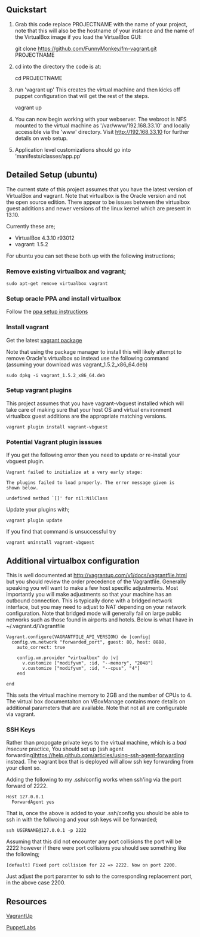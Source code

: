 ## Quickstart

1. Grab this code replace PROJECTNAME with the name of your project, note that this will also be the hostname of your instance and the name of the VirtualBox image if you load the VirtualBox GUI:

    git clone https://github.com/FunnyMonkey/fm-vagrant.git PROJECTNAME
2. cd into the directory the code is at:

    cd PROJECTNAME
3. run 'vagrant up' This creates the virtual machine and then kicks off puppet
configuration that will get the rest of the steps.

    vagrant up
4. You can now begin working with your webserver. The webroot is NFS mounted to the virtual machine as '/var/www/192.168.33.10' and locally accessible via the 'www' directory. Visit http://192.168.33.10 for further details on web setup.

5. Application level customizations should go into 'manifests/classes/app.pp'

## Detailed Setup (ubuntu)

The current state of this project assumes that you have the latest version of VirtualBox and vagrant. Note that virtualbox is the Oracle version and not the open source edition. There appear to be issues between the virtualbox guest additions and newer versions of the linux kernel which are present in 13.10.

Currently these are;

  * VirtualBox 4.3.10 r93012
  * vagrant: 1.5.2

For ubuntu you can set these both up with the following instructions;

### Remove existing virtualbox and vagrant;

    sudo apt-get remove virtualbox vagrant

### Setup oracle PPA and install virtualbox

Follow the [ppa setup instructions](https://www.virtualbox.org/wiki/Linux_Downloads)

### Install vagrant

Get the latest [vagrant package](http://www.vagrantup.com/downloads.html)

Note that using the package manager to install this will likely attempt to remove Oracle's virtualbox so instead use the following command (assuming your download was vagrant_1.5.2_x86_64.deb)


    sudo dpkg -i vagrant_1.5.2_x86_64.deb

### Setup vagrant plugins

This project assumes that you have vagrant-vbguest installed which will take care of making sure that your host OS and virtual environment virtualbox guest additions are the appropriate matching versions.

    vagrant plugin install vagrant-vbguest


### Potential Vagrant plugin isssues

If you get the following error then you need to update or re-install your vbguest plugin.

    Vagrant failed to initialize at a very early stage:

    The plugins failed to load properly. The error message given is
    shown below.

    undefined method `[]' for nil:NilClass

Update your plugins with;

    vagrant plugin update

If you find that command is unsuccessful try

    vagrant uninstall vagrant-vbguest


## Additional virtualbox configuration
This is well documented at http://vagrantup.com/v1/docs/vagrantfile.html but you should review the order precedence of the Vagrantfile. Generally speaking you will want to make a few host specific adjustments. Most importantly you will
make adjustments so that your machine has an outbound connection. This is typically done with a bridged network interface, but you may need to adjust to NAT depending on your network configuration. Note that bridged mode will generally fail on large public networks such as those found in airports and hotels. Below is what I have in ~/.vagrant.d/Vagrantfile

    Vagrant.configure(VAGRANTFILE_API_VERSION) do |config|
      config.vm.network "forwarded_port", guest: 80, host: 8888,
        auto_correct: true

        config.vm.provider "virtualbox" do |v|
          v.customize ["modifyvm", :id, "--memory", "2048"]
          v.customize ["modifyvm", :id, "--cpus", "4"]
        end

    end



This sets the virtual machine memory to 2GB and the number of CPUs to 4. The virtual box documentaiton on VBoxManage contains more details on additional parameters that are available. Note that not all are configurable via vagrant.

### SSH Keys

Rather than propogate private keys to the virtual machine, which is a *bad* *insecure* practice, You should set up [ssh agent forwarding]https://help.github.com/articles/using-ssh-agent-forwarding instead. The vagrant box that is deployed will allow ssh key forwarding from your client so.

Adding the following to my .ssh/config works when ssh'ing via the port forward of 2222.

    Host 127.0.0.1
      ForwardAgent yes

That is, once the above is added to your .ssh/config you should be able to ssh in with the follwoing and your ssh keys will be forwarded;

    ssh USERNAME@127.0.0.1 -p 2222


Assuming that this did not encounter any port collisions the port will be 2222 however if there were port collisions you should see something like the following;

    [default] Fixed port collision for 22 => 2222. Now on port 2200.

Just adjust the port paramter to ssh to the corresponding replacement port, in the above case 2200.


## Resources
[VagrantUp](http://vagrantup.com/)

[PuppetLabs](http://puppetlabs.com/)

